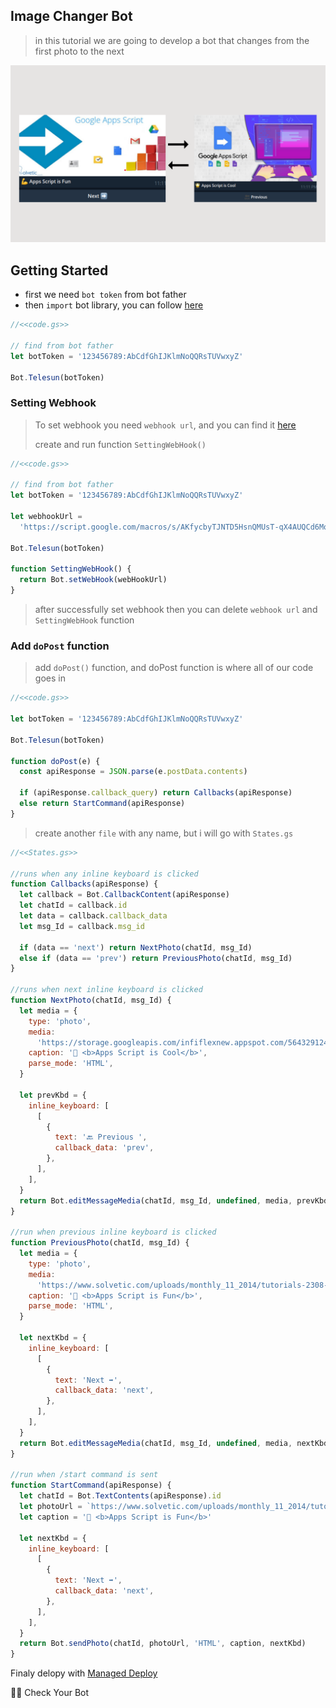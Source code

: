 ## Image Changer Bot

> in this tutorial we are going to develop a bot that changes from the first photo to the next

![Image Changer](../../assets/example/Image%20changer.png)

## Getting Started

- first we need `bot token` from bot father
- then `import` bot library, you can follow [here](https://github.com/abdiu34567/telesun.js/blob/main/Getting%20Started%20With%20App%20Script.md)

```js
//<<code.gs>>

// find from bot father
let botToken = '123456789:AbCdfGhIJKlmNoQQRsTUVwxyZ'

Bot.Telesun(botToken)
```

### Setting Webhook

> To set webhook you need `webhook url`, and you can find it [here](https://github.com/abdiu34567/telesun.js/blob/main/Deployments/First%20Time%20Deployment.md)
>
> create and run function `SettingWebHook()`

```js
//<<code.gs>>

// find from bot father
let botToken = '123456789:AbCdfGhIJKlmNoQQRsTUVwxyZ'

let webhookUrl =
  'https://script.google.com/macros/s/AKfycbyTJNTD5HsnQMUsT-qX4AUQCd6Moex3zyf9cgdmlzly-mPxmlRlaxzt8lKhljq1zr6Ow/exec'

Bot.Telesun(botToken)

function SettingWebHook() {
  return Bot.setWebHook(webHookUrl)
}
```

> after successfully set webhook then you can delete `webhook url` and `SettingWebHook` function

### Add `doPost` function

> add `doPost()` function, and doPost function is where all of our code goes in

```js
//<<code.gs>>

let botToken = '123456789:AbCdfGhIJKlmNoQQRsTUVwxyZ'

Bot.Telesun(botToken)

function doPost(e) {
  const apiResponse = JSON.parse(e.postData.contents)

  if (apiResponse.callback_query) return Callbacks(apiResponse)
  else return StartCommand(apiResponse)
}
```

> create another `file` with any name, but i will go with `States.gs`

```js
//<<States.gs>>

//runs when any inline keyboard is clicked
function Callbacks(apiResponse) {
  let callback = Bot.CallbackContent(apiResponse)
  let chatId = callback.id
  let data = callback.callback_data
  let msg_Id = callback.msg_id

  if (data == 'next') return NextPhoto(chatId, msg_Id)
  else if (data == 'prev') return PreviousPhoto(chatId, msg_Id)
}

//runs when next inline keyboard is clicked
function NextPhoto(chatId, msg_Id) {
  let media = {
    type: 'photo',
    media:
      'https://storage.googleapis.com/infiflexnew.appspot.com/5643291244625920',
    caption: '🌟 <b>Apps Script is Cool</b>',
    parse_mode: 'HTML',
  }

  let prevKbd = {
    inline_keyboard: [
      [
        {
          text: '🔙 Previous ',
          callback_data: 'prev',
        },
      ],
    ],
  }
  return Bot.editMessageMedia(chatId, msg_Id, undefined, media, prevKbd)
}

//run when previous inline keyboard is clicked
function PreviousPhoto(chatId, msg_Id) {
  let media = {
    type: 'photo',
    media:
      'https://www.solvetic.com/uploads/monthly_11_2014/tutorials-2308-0-91146200-1417046587.jpg',
    caption: '💪 <b>Apps Script is Fun</b>',
    parse_mode: 'HTML',
  }

  let nextKbd = {
    inline_keyboard: [
      [
        {
          text: 'Next ➡️',
          callback_data: 'next',
        },
      ],
    ],
  }
  return Bot.editMessageMedia(chatId, msg_Id, undefined, media, nextKbd)
}

//run when /start command is sent
function StartCommand(apiResponse) {
  let chatId = Bot.TextContents(apiResponse).id
  let photoUrl = `https://www.solvetic.com/uploads/monthly_11_2014/tutorials-2308-0-91146200-1417046587.jpg`
  let caption = '💪 <b>Apps Script is Fun</b>'

  let nextKbd = {
    inline_keyboard: [
      [
        {
          text: 'Next ➡️',
          callback_data: 'next',
        },
      ],
    ],
  }
  return Bot.sendPhoto(chatId, photoUrl, 'HTML', caption, nextKbd)
}
```

Finaly delopy with [Managed Deploy](https://github.com/abdiu34567/telesun.js/blob/main/Deployments/Manage%20Deployment.md)

🌟💪 Check Your Bot
